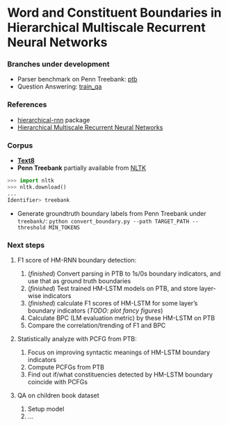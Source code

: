 # Word and Constituent Boundaries in Hierarchical Multiscale Recurrent Neural Networks

### Branches under development
* Parser benchmark on Penn Treebank: [ptb](https://github.com/guangyuzh/nlu-hmrnn/tree/ptb)
* Question Answering: [train_qa](https://github.com/guangyuzh/nlu-hmrnn/tree/train_qa)

### References
* [hierarchical-rnn](https://github.com/n-s-f/hierarchical-rnn) package
* [Hierarchical Multiscale Recurrent Neural Networks](https://arxiv.org/abs/1609.01704)

### Corpus
* **[Text8](https://github.com/guangyuzh/nlu-hmrnn/blob/master/hierarchical-rnn/text8.txt)** 
* **Penn Treebank** partially available from [NLTK](http://www.nltk.org/nltk_data/)
```python
>>> import nltk
>>> nltk.download()
...
Identifier> treebank
```
* Generate groundtruth boundary labels from Penn Treebank under `treebank/`:
`python convert_boundary.py --path TARGET_PATH --threshold MIN_TOKENS`

### Next steps
1. F1 score of HM-RNN boundary detection:
    1. (*finished*) Convert parsing in PTB to 1s/0s boundary indicators, and use that as ground truth boundaries
    2. (*finished*) Test trained HM-LSTM models on PTB, and store layer-wise indicators
    3. (*finished*) calculate F1 scores of HM-LSTM for some layer’s boundary indicators (*TODO: plot fancy figures*)
    3. Calculate BPC (LM evaluation metric) by these HM-LSTM on PTB
    4. Compare the correlation/trending of F1 and BPC

1. Statistically analyze with PCFG from PTB:
    1. Focus on improving syntactic meanings of HM-LSTM boundary indicators
    2. Compute PCFGs from PTB
    3. Find out if/what constituencies detected by HM-LSTM boundary coincide with PCFGs
    
1. QA on children book dataset
    1. Setup model
    2. ...